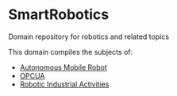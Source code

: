 # SmartRobotics
Domain repository for robotics and related topics

This domain compiles the subjects of:
- [Autonomous Mobile Robot](https://github.com/smart-data-models/dataModel.AutonomousMobileRobot/tree/master)
- [OPCUA](https://github.com/smart-data-models/dataModel.OPCUA)
- [Robotic Industrial Activities](https://github.com/smart-data-models/dataModel.RoboticIndustrialActivities)
